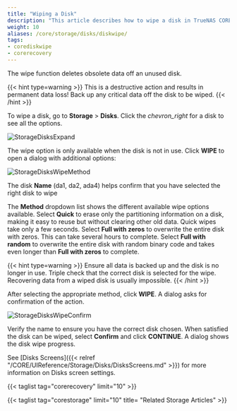 ```yaml
---
title: "Wiping a Disk"
description: "This article describes how to wipe a disk in TrueNAS CORE."
weight: 10
aliases: /core/storage/disks/diskwipe/
tags:
- corediskwipe
- corerecovery
---
```


The wipe function deletes obsolete data off an unused disk.

{{< hint type=warning >}}
This is a destructive action and results in permanent data loss!
Back up any critical data off the disk to be wiped.
{{< /hint >}}

To wipe a disk, go to **Storage** > **Disks**.
Click the <i class="material-icons" aria-hidden="true" title="Expand">chevron_right</i> for a disk to see all the options.

![StorageDisksExpand](/images/CORE/12.0/StorageDisksExpand.png "Disk Options")

The wipe option is only available when the disk is not in use.
Click **WIPE** to open a dialog with additional options:

![StorageDisksWipeMethod](/images/CORE/12.0/StorageDisksWipeMethod.png "Disk Wipe Options")

The disk **Name** (da1, da2, ada4) helps confirm that you have selected the right disk to wipe

The **Method** dropdown list shows the different available wipe options available. Select **Quick** to erase only the partitioning information on a disk, making it easy to reuse but without clearing other old data. Quick wipes take only a few seconds. Select **Full with zeros** to overwrite the entire disk with zeros. This can take several hours to complete. Select **Full with random** to overwrite the entire disk with random binary code and takes even longer than **Full with zeros** to complete.

{{< hint type=warning >}}
Ensure all data is backed up and the disk is no longer in use.
Triple check that the correct disk is selected for the wipe.
Recovering data from a wiped disk is usually impossible.
{{< /hint >}}

After selecting the appropriate method, click **WIPE**.
A dialog asks for confirmation of the action.

![StorageDisksWipeConfirm](/images/CORE/12.0/StorageDisksWipeConfirm.png "Wipe Confirmation")

Verify the name to ensure you have the correct disk chosen.
When satisfied the disk can be wiped, select **Confirm** and click **CONTINUE**.
A dialog shows the disk wipe progress.

See [Disks Screens]({{< relref "/CORE/UIReference/Storage/Disks/DisksScreens.md" >}}) for more information on Disks screen settings.

{{< taglist tag="corerecovery" limit="10" >}}

{{< taglist tag="corestorage" limit="10" title= "Related Storage Articles" >}}
